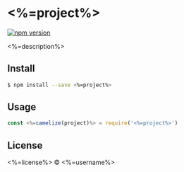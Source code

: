# <%=project%>
[![npm version](https://img.shields.io/npm/v/<%=project%>.svg)](https://npmjs.org/package/<%=project%>)

<%=description%>

## Install

```sh
$ npm install --save <%=project%>
```

## Usage

```js
const <%=camelize(project)%> = require('<%=project%>')
```

## License

<%=license%> © <%=username%>
